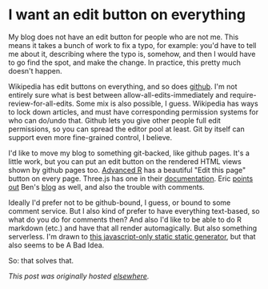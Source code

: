# I want an edit button on everything


My blog does not have an edit button for people who are not me. This means it takes a bunch of work to fix a typo, for example: you'd have to tell me about it, describing where the typo is, somehow, and then I would have to go find the spot, and make the change. In practice, this pretty much doesn't happen.

Wikipedia has edit buttons on everything, and so does <a href="https://github.com/">github</a>. I'm not entirely sure what is best between allow-all-edits-immediately and require-review-for-all-edits. Some mix is also possible, I guess. Wikipedia has ways to lock down articles, and must have corresponding permission systems for who can do/undo that. Github lets you give other people full edit permissions, so you can spread the editor pool at least. Git by itself can support even more fine-grained control, I believe.

I'd like to move my blog to something git-backed, like github pages. It's a little work, but you can put an edit button on the rendered HTML views shown by github pages too. <a href="http://adv-r.had.co.nz/">Advanced R</a> has a beautiful "Edit this page" button on every page. Three.js has one in their <a href="http://threejs.org/docs/#Manual/Introduction/Creating_a_scene">documentation</a>. Eric <a href="https://konklone.com/post/writing-in-public-syncing-with-github">points out</a>&#160;Ben's <a href="http://ben.balter.com/">blog</a> as well, and also the trouble with comments.

Ideally I'd prefer not to be github-bound, I guess, or bound to some comment service. But I also kind of prefer to have everything text-based, so what do you do for comments then? And also I'd like to be able to do R markdown (etc.) and have that all render automagically. But also something serverless. I'm drawn to <a href="https://github.com/Xeoncross/jr">this javascript-only static static generator</a>, but that also seems to be A Bad Idea.

So: that solves that.



*This post was originally hosted [elsewhere](https://planspacedotorg.wordpress.com/2014/08/31/i-want-an-edit-button-on-everything/).*
